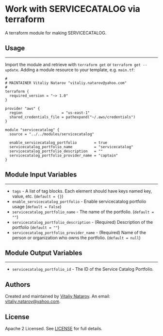 # Work with SERVICECATALOG via terraform

A terraform module for making SERVICECATALOG.


## Usage
----------------------
Import the module and retrieve with ```terraform get``` or ```terraform get --update```. Adding a module resource to your template, e.g. `main.tf`:

```
#
# MAINTAINER Vitaliy Natarov "vitaliy.natarov@yahoo.com"
#
terraform {
  required_version = "~> 1.0"
}

provider "aws" {
  region                  = "us-east-1"
  shared_credentials_file = pathexpand("~/.aws/credentials")
}

module "servicecatalog" {
  source = "../../modules/servicecatalog"

  enable_servicecatalog_portfolio        = true
  servicecatalog_portfolio_name          = "servicecatalog"
  servicecatalog_portfolio_description   = ""
  servicecatalog_portfolio_provider_name = "captain"
}

```

## Module Input Variables
----------------------
- `tags` - A list of tag blocks. Each element should have keys named key, value, etc. (`default = {}`)
- `enable_servicecatalog_portfolio` - Enable servicecatalog portfolio usage (`default = False`)
- `servicecatalog_portfolio_name` - The name of the portfolio. (`default = ""`)
- `servicecatalog_portfolio_description` - (Required) Description of the portfolio (`default = ""`)
- `servicecatalog_portfolio_provider_name` - (Required) Name of the person or organization who owns the portfolio. (`default = null`)

## Module Output Variables
----------------------
- `servicecatalog_portfolio_id` - The ID of the Service Catalog Portfolio.


## Authors

Created and maintained by [Vitaliy Natarov](https://github.com/SebastianUA). An email: [vitaliy.natarov@yahoo.com](vitaliy.natarov@yahoo.com).

## License

Apache 2 Licensed. See [LICENSE](https://github.com/SebastianUA/terraform/blob/master/LICENSE) for full details.

